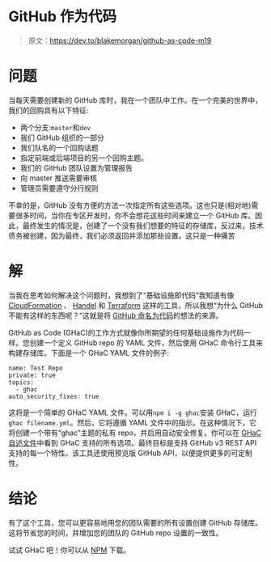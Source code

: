 # GitHub 作为代码

> 原文：<https://dev.to/blakemorgan/github-as-code-m19>

# 问题

当每天需要创建新的 GitHub 库时，我在一个团队中工作。在一个完美的世界中，我们的回购具有以下特征:

*   两个分支:`master`和`dev`
*   我们 GitHub 组织的一部分
*   我们队名的一个回购话题
*   指定前端或后端项目的另一个回购主题。
*   我们的 GitHub 团队设置为管理报告
*   向 master 推送需要审核
*   管理员需要遵守分行规则

不幸的是，GitHub 没有方便的方法一次指定所有这些选项。这也只是(相对地)需要很多时间，当你在专区开发时，你不会想花这些时间来建立一个 GitHub 库。因此，最终发生的情况是，创建了一个没有我们想要的特征的存储库，反过来，技术债务被创建，因为最终，我们必须返回并添加那些设置。这只是一种痛苦

# 解

当我在思考如何解决这个问题时，我想到了“基础设施即代码”我知道有像 [CloudFormation](https://aws.amazon.com/cloudformation/) 、 [Handel](https://github.com/byu-oit/handel) 和 [Terraform](https://www.terraform.io/) 这样的工具，所以我想“为什么 GitHub 不能有这样的东西呢？”这就是将 [GitHub 命名为代码](https://www.npmjs.com/package/ghac)的想法的来源。

GitHub as Code (GHaC)的工作方式就像你所期望的任何基础设施作为代码一样。您创建一个定义 GitHub repo 的 YAML 文件，然后使用 GHaC 命令行工具来构建存储库。下面是一个 GHaC YAML 文件的例子:

```
name: Test Repo
private: true
topics:
  - ghac
auto_security_fixes: true 
```

这将是一个简单的 GHaC YAML 文件。可以用`npm i -g ghac`安装 GHaC，运行`ghac filename.yml`。然后，它将遵循 YAML 文件中的指示。在这种情况下，它将创建一个带有“ghac”主题的私有 repo，并启用自动安全修复。你可以在 [GHaC 自述文件](https://github.com/blakemorgan/ghac#readme)中看到 GHaC 支持的所有选项。最终目标是支持 GitHub v3 REST API 支持的每一个特性。该工具还使用预览版 GitHub API，以便提供更多的可定制性。

# 结论

有了这个工具，您可以更容易地用您的团队需要的所有设置创建 GitHub 存储库。这将节省您的时间，并增加您的团队的 GitHub repo 设置的一致性。

试试 GHaC 吧！你可以从 [NPM](https://www.npmjs.com/package/ghac) 下载。